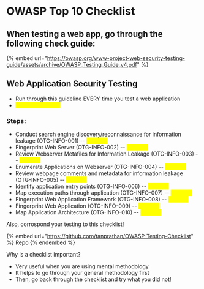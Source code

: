 # OWASP Top 10 Checklist

## When testing a web app, go through the following check guide:

{% embed url="https://owasp.org/www-project-web-security-testing-guide/assets/archive/OWASP_Testing_Guide_v4.pdf" %}

## Web Application Security Testing

* Run through this guideline EVERY time you test a web application
* <mark style="color:yellow;">Starts on page 27</mark>

### Steps:

* Conduct search engine discovery/reconnaissance for information leakage (OTG-INFO-001) -- <mark style="color:yellow;">Page 28</mark>
* Fingerprint Web Server (OTG-INFO-002) -- <mark style="color:yellow;">Page 29</mark>
* Review Webserver Metafiles for Information Leakage (OTG-INFO-003) -- <mark style="color:yellow;">Page 32</mark>
* Enumerate Applications on Webserver (OTG-INFO-004) -- <mark style="color:yellow;">Page 34</mark>
* Review webpage comments and metadata for information leakage (OTG-INFO-005) -- <mark style="color:yellow;">Page 37</mark>
* Identify application entry points (OTG-INFO-006) -- <mark style="color:yellow;">Page 38</mark>
* Map execution paths through application (OTG-INFO-007) -- <mark style="color:yellow;">Page 40</mark>
* Fingerprint Web Application Framework (OTG-INFO-008) -- <mark style="color:yellow;">Page 41</mark>
* Fingerprint Web Application (OTG-INFO-009) -- <mark style="color:yellow;">Page 44</mark>
* Map Application Architecture (OTG-INFO-010) -- <mark style="color:yellow;">Page 47</mark>

Also, corrospond your testing to this checklist!

{% embed url="https://github.com/tanprathan/OWASP-Testing-Checklist" %}
Repo
{% endembed %}

Why is a checklist important?

* Very useful when you are using mental methodology
* It helps to go through your general methodology first
* Then, go back through the checklist and try what you did not!

